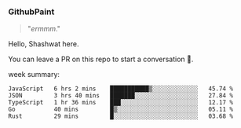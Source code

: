 
### GithubPaint

>"*ermmm*." 

Hello, Shashwat here.

You can leave a PR on this repo to start a conversation 🌝.

week summary: 
<!--START_SECTION:waka-->
```text
JavaScript   6 hrs 2 mins    ███████████▒░░░░░░░░░░░░░   45.74 % 
JSON         3 hrs 40 mins   ███████░░░░░░░░░░░░░░░░░░   27.84 % 
TypeScript   1 hr 36 mins    ███░░░░░░░░░░░░░░░░░░░░░░   12.17 % 
Go           40 mins         █▒░░░░░░░░░░░░░░░░░░░░░░░   05.11 % 
Rust         29 mins         █░░░░░░░░░░░░░░░░░░░░░░░░   03.68 % 
```
<!--END_SECTION:waka-->

